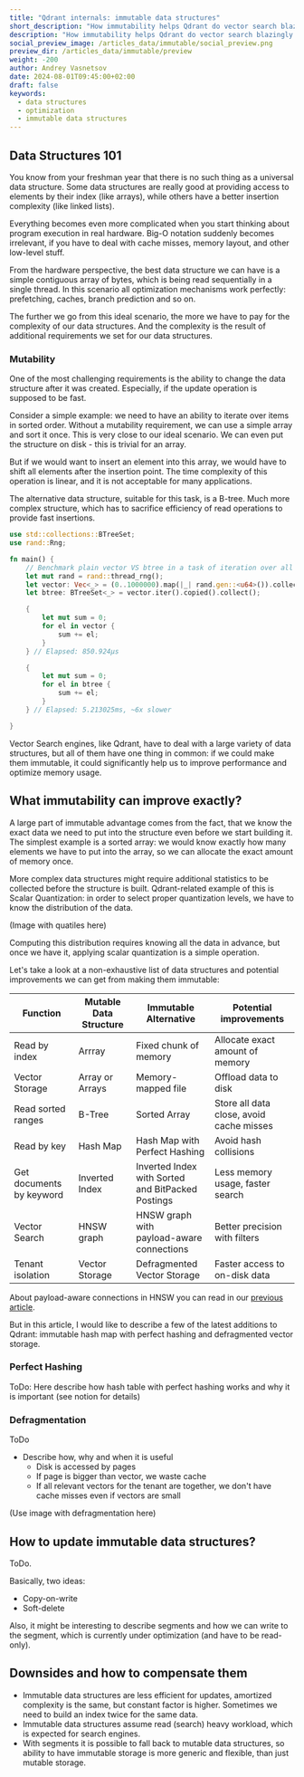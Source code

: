 ```yaml
---
title: "Qdrant internals: immutable data structures"
short_description: "How immutability helps Qdrant do vector search blazingly fast"
description: "How immutability helps Qdrant do vector search blazingly fast"
social_preview_image: /articles_data/immutable/social_preview.png
preview_dir: /articles_data/immutable/preview
weight: -200
author: Andrey Vasnetsov
date: 2024-08-01T09:45:00+02:00
draft: false
keywords:
  - data structures
  - optimization
  - immutable data structures
---
```


## Data Structures 101

You know from your freshman year that there is no such thing as a universal data structure.
Some data structures are really good at providing access to elements by their index (like arrays), while others have a better insertion complexity (like linked lists).

Everything becomes even more complicated when you start thinking about program execution in real hardware.
Big-O notation suddenly becomes irrelevant, if you have to deal with cache misses, memory layout, and other low-level stuff.

From the hardware perspective, the best data structure we can have is a simple contiguous array of bytes, which is being read sequentially in a single thread.
In this scenario all optimization mechanisms work perfectly: prefetching, caches, branch prediction and so on.

The further we go from this ideal scenario, the more we have to pay for the complexity of our data structures.
And the complexity is the result of additional requirements we set for our data structures.

### Mutability

One of the most challenging requirements is the ability to change the data structure after it was created.
Especially, if the update operation is supposed to be fast.

Consider a simple example: we need to have an ability to iterate over items in sorted order.
Without a mutability requirement, we can use a simple array and sort it once. 
This is very close to our ideal scenario. We can even put the structure on disk - this is trivial for an array.

But if we would want to insert an element into this array, we would have to shift all elements after the insertion point.
The time complexity of this operation is linear, and it is not acceptable for many applications.

The alternative data structure, suitable for this task, is a B-tree. 
Much more complex structure, which has to sacrifice efficiency of read operations to provide fast insertions.

```rust
use std::collections::BTreeSet;
use rand::Rng;

fn main() {
    // Benchmark plain vector VS btree in a task of iteration over all elements
    let mut rand = rand::thread_rng();
    let vector: Vec<_> = (0..1000000).map(|_| rand.gen::<u64>()).collect();
    let btree: BTreeSet<_> = vector.iter().copied().collect();

    {
        let mut sum = 0;
        for el in vector {
            sum += el;
        }
    } // Elapsed: 850.924µs

    {
        let mut sum = 0;
        for el in btree {
            sum += el;
        }
    } // Elapsed: 5.213025ms, ~6x slower

}
```

Vector Search engines, like Qdrant, have to deal with a large variety of data structures, but all of them have one thing in common: 
if we could make them immutable, it could significantly help us to improve performance and optimize memory usage.

## What immutability can improve exactly?

A large part of immutable advantage comes from the fact, that we know the exact data we need to put into the structure even before we start building it.
The simplest example is a sorted array: we would know exactly how many elements we have to put into the array, so we can allocate the exact amount of memory once.

More complex data structures might require additional statistics to be collected before the structure is built.
Qdrant-related example of this is Scalar Quantization: in order to select proper quantization levels, we have to know the distribution of the data.

(Image with quatiles here)

Computing this distribution requires knowing all the data in advance, but once we have it, applying scalar quantization is a simple operation.

Let's take a look at a non-exhaustive list of data structures and potential improvements we can get from making them immutable:

|Function| Mutable Data Structure | Immutable Alternative | Potential improvements |
|----|------|------|------------------------|
| Read by index | Arrray | Fixed chunk of memory | Allocate exact amount of memory |
| Vector Storage | Array or Arrays | Memory-mapped file | Offload data to disk |
| Read sorted ranges| B-Tree | Sorted Array | Store all data close, avoid cache misses |
| Read by key | Hash Map | Hash Map with Perfect Hashing | Avoid hash collisions |
| Get documents by keyword | Inverted Index | Inverted Index with Sorted </br> and BitPacked Postings | Less memory usage, faster search |
| Vector Search | HNSW graph | HNSW graph with </br> payload-aware connections | Better precision with filters |
| Tenant isolation | Vector Storage | Defragmented Vector Storage | Faster access to on-disk data |

About payload-aware connections in HNSW you can read in our [previous article](/articles/filtrable-hnsw/).

But in this article, I would like to describe a few of the latest additions to Qdrant: immutable hash map with perfect hashing and defragmented vector storage.

### Perfect Hashing

ToDo: Here describe how hash table with perfect hashing works and why it is important (see notion for details)

### Defragmentation

ToDo

* Describe how, why and when it is useful
  * Disk is accessed by pages
  * If page is bigger than vector, we waste cache
  * If all relevant vectors for the tenant are together, we don't have cache misses even if vectors are small

(Use image with defragmentation here)


## How to update immutable data structures?

ToDo.

Basically, two ideas:

- Copy-on-write
- Soft-delete

Also, it might be interesting to describe segments and how we can write to the segment, which is currently under optimization (and have to be read-only).

## Downsides and how to compensate them

* Immutable data structures are less efficient for updates, amortized complexity is the same, but constant factor is higher. Sometimes we need to build an index twice for the same data.
* Immutable data structures assume read (search) heavy workload, which is expected for search engines.
* With segments it is possible to fall back to mutable data structures, so ability to have immutable storage is more generic and flexible, than just mutable storage.
